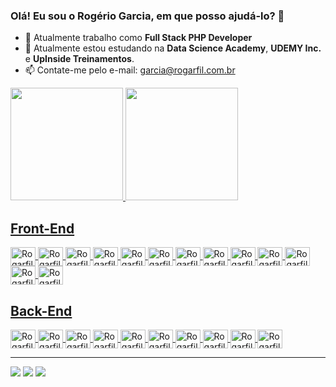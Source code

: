 ### Olá! Eu sou o Rogério Garcia, em que posso ajudá-lo?  👋

<!--
**rogarfil/rogarfil** is a ✨ _special_ ✨ repository because its `README.md` (this file) appears on your GitHub profile.

Here are some ideas to get you started:

- 🔭 I’m currently working on ...
- 🌱 I’m currently learning ...
- 👯 I’m looking to collaborate on ...
- 🤔 I’m looking for help with ...
- 💬 Ask me about ...
- 📫 How to reach me: ...
- 😄 Pronouns: ...
- ⚡ Fun fact: ...
-->

- 🔭 Atualmente trabalho como <b>Full Stack PHP Developer</b>
- 🌱 Atualmente estou estudando na <b>Data Science Academy</b>, <b>UDEMY Inc.</b> e <b>UpInside Treinamentos</b>.
- 📫 Contate-me pelo e-mail: garcia@rogarfil.com.br

<div>
  <a href="https://www.rogarfil.com.br" target="_blank">
  <img height="180em" src="https://github-readme-stats.vercel.app/api?username=rogarfil&show_icons=true&theme=tokyonight&include_all_commits=true&count_private=true"/>
  <img height="180em" src="https://github-readme-stats.vercel.app/api/top-langs/?username=rogarfil&layout=compact&langs_count=16&theme=tokyonight"/>
</div>

<div style="display: inline_block">
  <h2>Front-End</h2>
  <img align="center" alt="Rogarfil-Apache" height="30" width="40" src="https://cdn.jsdelivr.net/gh/devicons/devicon/icons/html5/html5-original.svg" />
  <img align="center" alt="Rogarfil-CSS3" height="30" width="40" src="https://cdn.jsdelivr.net/gh/devicons/devicon/icons/css3/css3-original.svg" />
  <img align="center" alt="Rogarfil-CSS3" height="30" width="40" src="https://cdn.jsdelivr.net/gh/devicons/devicon/icons/sass/sass-original.svg" />
  <img align="center" alt="Rogarfil-Chrome" height="30" width="40" src="https://cdn.jsdelivr.net/gh/devicons/devicon/icons/javascript/javascript-original.svg" />
  <img align="center" alt="Rogarfil-Composer" height="30" width="40" src="https://cdn.jsdelivr.net/gh/devicons/devicon/icons/vuejs/vuejs-original.svg" />
  <img align="center" alt="Rogarfil-DJango" height="30" width="40" src="https://cdn.jsdelivr.net/gh/devicons/devicon/icons/nodejs/nodejs-original.svg" />
  <img align="center" alt="Rogarfil-Docker" height="30" width="40" src="https://cdn.jsdelivr.net/gh/devicons/devicon/icons/jquery/jquery-original.svg" />
  <img align="center" alt="Rogarfil-Bootstrap" height="30" width="40" src="https://cdn.jsdelivr.net/gh/devicons/devicon/icons/bootstrap/bootstrap-original.svg" />
  <img align="center" alt="Rogarfil-Docker" height="30" width="40" src="https://cdn.jsdelivr.net/gh/devicons/devicon/icons/git/git-original.svg" />
  <img align="center" alt="Rogarfil-Chrome" height="30" width="40" src="https://cdn.jsdelivr.net/gh/devicons/devicon/icons/chrome/chrome-original.svg" />
  <img align="center" alt="Rogarfil-Chrome" height="30" width="40" src="https://cdn.jsdelivr.net/gh/devicons/devicon/icons/firefox/firefox-original.svg" />
  <img align="center" alt="Rogarfil-Chrome" height="30" width="40" src="https://cdn.jsdelivr.net/gh/devicons/devicon/icons/opera/opera-original.svg" />
  <img align="center" alt="Rogarfil-Chrome" height="30" width="40" src="https://cdn.jsdelivr.net/gh/devicons/devicon/icons/safari/safari-original.svg" />
  <h2>Back-End</h2>
  <img align="center" alt="Rogarfil-Bootstrap" height="30" width="40" src="https://cdn.jsdelivr.net/gh/devicons/devicon/icons/php/php-original.svg" />
  <img align="center" alt="Rogarfil-DJango" height="30" width="40" src="https://cdn.jsdelivr.net/gh/devicons/devicon/icons/python/python-original.svg" />
  <img align="center" alt="Rogarfil-Apache" height="30" width="40" src="https://cdn.jsdelivr.net/gh/devicons/devicon/icons/apache/apache-original.svg" />
  <img align="center" alt="Rogarfil-DJango" height="30" width="40" src="https://cdn.jsdelivr.net/gh/devicons/devicon/icons/mysql/mysql-original.svg" />
  <img align="center" alt="Rogarfil-Chrome" height="30" width="40" src="https://cdn.jsdelivr.net/gh/devicons/devicon/icons/postgresql/postgresql-original.svg" />
  <img align="center" alt="Rogarfil-CSS3" height="30" width="40" src="https://cdn.jsdelivr.net/gh/devicons/devicon/icons/sqlite/sqlite-original.svg" />
  <img align="center" alt="Rogarfil-CSS3" height="30" width="40" src="https://cdn.jsdelivr.net/gh/devicons/devicon/icons/phpstorm/phpstorm-original.svg" />
  <img align="center" alt="Rogarfil-CSS3" height="30" width="40" src="https://cdn.jsdelivr.net/gh/devicons/devicon/icons/pycharm/pycharm-original.svg" />
  <img align="center" alt="Rogarfil-CSS3" height="30" width="40" src="https://cdn.jsdelivr.net/gh/devicons/devicon/icons/composer/composer-original.svg" />
  <img align="center" alt="Rogarfil-Docker" height="30" width="40" src="https://cdn.jsdelivr.net/gh/devicons/devicon/icons/docker/docker-original.svg" />
</div>
<hr>          
<div style="display: inline_block">
  <a href="https://www.youtube.com/channel/UCSyj1V98-PxA9f6EH-h5gKA" target="_blank"><img src="https://img.shields.io/badge/YouTube-FF0000?style=for-the-badge&logo=youtube&logoColor=white" target="_blank"></a>
  <a href="https://twitter.com/Rogarfil" target="_blank"><img src="https://img.shields.io/badge/Twitter-1DA1F2?style=for-the-badge&logo=twitter&logoColor=white" target="_blank"></a>
  <a href="https://www.linkedin.com/in/rogeriofilho-garcia/" target="_blank"><img src="https://img.shields.io/badge/LinkedIn-0077B5?style=for-the-badge&logo=linkedin&logoColor=white" target="_blank"></a>
</div>
